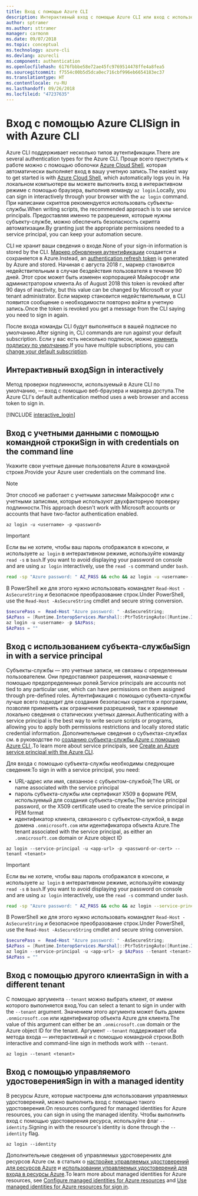 ```yaml
---
title: Вход с помощью Azure CLI
description: Интерактивный вход с помощью Azure CLI или вход с использованием локальных учетных данных
author: sptramer
ms.author: sttramer
manager: carmonm
ms.date: 09/07/2018
ms.topic: conceptual
ms.technology: azure-cli
ms.devlang: azurecli
ms.component: authentication
ms.openlocfilehash: 6176fbbbe58e72ae45fc9769514478ffe4a8fea5
ms.sourcegitcommit: f7554c00b5d5dca0ec716cbf996eb6654183ec37
ms.translationtype: HT
ms.contentlocale: ru-RU
ms.lasthandoff: 09/26/2018
ms.locfileid: "47237635"
---
```

# <a name="sign-in-with-azure-cli"></a><span data-ttu-id="6641c-103">Вход с помощью Azure CLI</span><span class="sxs-lookup"><span data-stu-id="6641c-103">Sign in with Azure CLI</span></span> 

<span data-ttu-id="6641c-104">Azure CLI поддерживает несколько типов аутентификации.</span><span class="sxs-lookup"><span data-stu-id="6641c-104">There are several authentication types for the Azure CLI.</span></span> <span data-ttu-id="6641c-105">Проще всего приступить к работе можно с помощью оболочки [Azure Cloud Shell](/azure/cloud-shell/overview), которая автоматически выполняет вход в вашу учетную запись.</span><span class="sxs-lookup"><span data-stu-id="6641c-105">The easiest way to get started is with [Azure Cloud Shell](/azure/cloud-shell/overview), which automatically logs you in.</span></span> <span data-ttu-id="6641c-106">На локальном компьютере вы можете выполнить вход в интерактивном режиме с помощью браузера, выполнив команду `az login`.</span><span class="sxs-lookup"><span data-stu-id="6641c-106">Locally, you can sign in interactively through your browser with the `az login` command.</span></span> <span data-ttu-id="6641c-107">При написании скриптов рекомендуется использовать субъекты-службы.</span><span class="sxs-lookup"><span data-stu-id="6641c-107">When writing scripts, the recommended approach is to use service principals.</span></span> <span data-ttu-id="6641c-108">Предоставляя именно те разрешения, которые нужны субъекту-службе, можно обеспечить безопасность скрипта автоматизации.</span><span class="sxs-lookup"><span data-stu-id="6641c-108">By granting just the appropriate permissions needed to a service principal, you can keep your automation secure.</span></span>

<span data-ttu-id="6641c-109">CLI не хранит ваши сведения о входе.</span><span class="sxs-lookup"><span data-stu-id="6641c-109">None of your sign-in information is stored by the CLI.</span></span> <span data-ttu-id="6641c-110">[Маркер обновления аутентификации](https://docs.microsoft.com/en-us/azure/active-directory/develop/v1-id-and-access-tokens#refresh-tokens) создается и сохраняется в Azure.</span><span class="sxs-lookup"><span data-stu-id="6641c-110">Instead, an [authentication refresh token](https://docs.microsoft.com/en-us/azure/active-directory/develop/v1-id-and-access-tokens#refresh-tokens) is generated by Azure and stored.</span></span> <span data-ttu-id="6641c-111">Начиная с августа 2018 г., маркер становится недействительным в случае бездействия пользователя в течение 90 дней. Этот срок может быть изменен корпорацией Майкрософт или администратором клиента.</span><span class="sxs-lookup"><span data-stu-id="6641c-111">As of August 2018 this token is revoked after 90 days of inactivity, but this value can be changed by Microsoft or your tenant administrator.</span></span> <span data-ttu-id="6641c-112">Если маркер становится недействительным, в CLI появится сообщение о необходимости повторно войти в учетную запись.</span><span class="sxs-lookup"><span data-stu-id="6641c-112">Once the token is revoked you get a message from the CLI saying you need to sign in again.</span></span>

<span data-ttu-id="6641c-113">После входа команды CLI будут выполняться в вашей подписке по умолчанию.</span><span class="sxs-lookup"><span data-stu-id="6641c-113">After signing in, CLI commands are run against your default subscription.</span></span> <span data-ttu-id="6641c-114">Если у вас есть несколько подписок, можно [изменить подписку по умолчанию](manage-azure-subscriptions-azure-cli.md).</span><span class="sxs-lookup"><span data-stu-id="6641c-114">If you have multiple subscriptions, you can [change your default subscription](manage-azure-subscriptions-azure-cli.md).</span></span>

## <a name="sign-in-interactively"></a><span data-ttu-id="6641c-115">Интерактивный вход</span><span class="sxs-lookup"><span data-stu-id="6641c-115">Sign in interactively</span></span>

<span data-ttu-id="6641c-116">Метод проверки подлинности, используемый в Azure CLI по умолчанию, — вход с помощью веб-браузера и маркера доступа.</span><span class="sxs-lookup"><span data-stu-id="6641c-116">The Azure CLI's default authentication method uses a web browser and access token to sign in.</span></span>

[!INCLUDE [interactive_login](includes/interactive-login.md)]

## <a name="sign-in-with-credentials-on-the-command-line"></a><span data-ttu-id="6641c-117">Вход с учетными данными с помощью командной строки</span><span class="sxs-lookup"><span data-stu-id="6641c-117">Sign in with credentials on the command line</span></span>

<span data-ttu-id="6641c-118">Укажите свои учетные данные пользователя Azure в командной строке.</span><span class="sxs-lookup"><span data-stu-id="6641c-118">Provide your Azure user credentials on the command line.</span></span>

> [!Note]
> <span data-ttu-id="6641c-119">Этот способ не работает с учетными записями Майкрософт или с учетными записями, которые используют двухфакторную проверку подлинности.</span><span class="sxs-lookup"><span data-stu-id="6641c-119">This approach doesn't work with Microsoft accounts or accounts that have two-factor authentication enabled.</span></span>

```azurecli
az login -u <username> -p <password>
```

> [!IMPORTANT]
> <span data-ttu-id="6641c-120">Если вы не хотите, чтобы ваш пароль отображался в консоли, и используете `az login` в интерактивном режиме, используйте команду `read -s` в `bash`.</span><span class="sxs-lookup"><span data-stu-id="6641c-120">If you want to avoid displaying your password on console and are using `az login` interactively, use the `read -s` command under `bash`.</span></span>
>
> ```bash
> read -sp "Azure password: " AZ_PASS && echo && az login -u <username> -p $AZ_PASS
> ```
>
> <span data-ttu-id="6641c-121">В PowerShell же для этого нужно использовать командлет `Read-Host -AsSecureString` и безопасное преобразование строк.</span><span class="sxs-lookup"><span data-stu-id="6641c-121">Under PowerShell, use the `Read-Host -AsSecureString` cmdlet and secure string conversion.</span></span>
>
> ```powershell
> $securePass =  Read-Host "Azure password: " -AsSecureString;
> $AzPass = [Runtime.InteropServices.Marshal]::PtrToStringAuto([Runtime.InteropServices.Marshal]::SecureStringToBSTR($securePass));
> az login -u <username> -p $AzPass;
> $AzPass = ""
> ```

## <a name="sign-in-with-a-service-principal"></a><span data-ttu-id="6641c-122">Вход с использованием субъекта-службы</span><span class="sxs-lookup"><span data-stu-id="6641c-122">Sign in with a service principal</span></span>

<span data-ttu-id="6641c-123">Субъекты-службы — это учетные записи, не связаны с определенным пользователем. Они предоставляют разрешения, назначаемые с помощью предопределенных ролей.</span><span class="sxs-lookup"><span data-stu-id="6641c-123">Service principals are accounts not tied to any particular user, which can have permissions on them assigned through pre-defined roles.</span></span> <span data-ttu-id="6641c-124">Аутентификация с помощью субъекта-службы лучше всего подходит для создания безопасных скриптов и программ, позволяя применять как ограничения разрешений, так и хранимые локально сведения о статических учетных данных.</span><span class="sxs-lookup"><span data-stu-id="6641c-124">Authenticating with a service principal is the best way to write secure scripts or programs, allowing you to apply both permissions restrictions and locally stored static credential information.</span></span> <span data-ttu-id="6641c-125">Дополнительные сведения о субъектах-службах см. в руководстве по [созданию субъекта-службы Azure с помощью Azure CLI ](create-an-azure-service-principal-azure-cli.md).</span><span class="sxs-lookup"><span data-stu-id="6641c-125">To learn more about service principals, see [Create an Azure service principal with the Azure CLI](create-an-azure-service-principal-azure-cli.md).</span></span>

<span data-ttu-id="6641c-126">Для входа с помощью субъекта-службы необходимы следующие сведения:</span><span class="sxs-lookup"><span data-stu-id="6641c-126">To sign in with a service principal, you need:</span></span>

* <span data-ttu-id="6641c-127">URL-адрес или имя, связанное с субъектом-службой;</span><span class="sxs-lookup"><span data-stu-id="6641c-127">The URL or name associated with the service principal</span></span>
* <span data-ttu-id="6641c-128">пароль субъекта-службы или сертификат X509 в формате PEM, используемый для создания субъекта-службы;</span><span class="sxs-lookup"><span data-stu-id="6641c-128">The service principal password, or the X509 certificate used to create the service principal in PEM format</span></span>
* <span data-ttu-id="6641c-129">идентификатор клиента, связанного с субъектом-службой, в виде домена `.onmicrosoft.com` или идентификатора объекта Azure.</span><span class="sxs-lookup"><span data-stu-id="6641c-129">The tenant associated with the service principal, as either an `.onmicrosoft.com` domain or Azure object ID</span></span>

```azurecli
az login --service-principal -u <app-url> -p <password-or-cert> --tenant <tenant>
```

> [!IMPORTANT]
> <span data-ttu-id="6641c-130">Если вы не хотите, чтобы ваш пароль отображался в консоли, и используете `az login` в интерактивном режиме, используйте команду `read -s` в `bash`.</span><span class="sxs-lookup"><span data-stu-id="6641c-130">If you want to avoid displaying your password on console and are using `az login` interactively, use the `read -s` command under `bash`.</span></span>
>
> ```bash
> read -sp "Azure password: " AZ_PASS && echo && az login --service-principal -u <app-url> -p $AZ_PASS --tenant <tenant>
> ```
>
> <span data-ttu-id="6641c-131">В PowerShell же для этого нужно использовать командлет `Read-Host -AsSecureString` и безопасное преобразование строк.</span><span class="sxs-lookup"><span data-stu-id="6641c-131">Under PowerShell, use the `Read-Host -AsSecureString` cmdlet and secure string conversion.</span></span>
>
> ```powershell
> $securePass =  Read-Host "Azure password: " -AsSecureString;
> $AzPass = [Runtime.InteropServices.Marshal]::PtrToStringAuto([Runtime.InteropServices.Marshal]::SecureStringToBSTR($securePass));
> az login --service-principal -u <app-url> -p $AzPass --tenant <tenant>;
> $AzPass = ""
> ```

## <a name="sign-in-with-a-different-tenant"></a><span data-ttu-id="6641c-132">Вход с помощью другого клиента</span><span class="sxs-lookup"><span data-stu-id="6641c-132">Sign in with a different tenant</span></span>

<span data-ttu-id="6641c-133">С помощью аргумента `--tenant` можно выбрать клиент, от имени которого выполняется вход.</span><span class="sxs-lookup"><span data-stu-id="6641c-133">You can select a tenant to sign in under with the `--tenant` argument.</span></span> <span data-ttu-id="6641c-134">Значением этого аргумента может быть домен `.onmicrosoft.com` или идентификатор объекта Azure для клиента.</span><span class="sxs-lookup"><span data-stu-id="6641c-134">The value of this argument can either be an `.onmicrosoft.com` domain or the Azure object ID for the tenant.</span></span> <span data-ttu-id="6641c-135">Аргумент `--tenant` поддерживает оба метода входа — интерактивный и с помощью командной строки.</span><span class="sxs-lookup"><span data-stu-id="6641c-135">Both interactive and command-line sign in methods work with `--tenant`.</span></span>

```azurecli
az login --tenant <tenant>
```

## <a name="sign-in-with-a-managed-identity"></a><span data-ttu-id="6641c-136">Вход с помощью управляемого удостоверения</span><span class="sxs-lookup"><span data-stu-id="6641c-136">Sign in with a managed identity</span></span>

<span data-ttu-id="6641c-137">В ресурсы Azure, которые настроены для использования управляемых удостоверений, можно выполнить вход с помощью такого удостоверения.</span><span class="sxs-lookup"><span data-stu-id="6641c-137">On resources configured for managed identities for Azure resources, you can sign in using the managed identity.</span></span> <span data-ttu-id="6641c-138">Чтобы выполнить вход с помощью удостоверения ресурса, используйте флаг `--identity`.</span><span class="sxs-lookup"><span data-stu-id="6641c-138">Signing in with the resource's identity is done through the `--identity` flag.</span></span>

```azurecli
az login --identity
```

<span data-ttu-id="6641c-139">Дополнительные сведения об управляемых удостоверениях для ресурсов Azure см. в статьях о [настройке управляемых удостоверений для ресурсов Azure](https://docs.microsoft.com/en-us/azure/active-directory/managed-identities-azure-resources/qs-configure-cli-windows-vm) и [использовании управляемых удостоверений для входа в ресурсы Azure](https://docs.microsoft.com/en-us/azure/active-directory/managed-identities-azure-resources/how-to-use-vm-sign-in).</span><span class="sxs-lookup"><span data-stu-id="6641c-139">To learn more about managed identities for Azure resources, see [Configure managed identities for Azure resources](https://docs.microsoft.com/en-us/azure/active-directory/managed-identities-azure-resources/qs-configure-cli-windows-vm) and [Use managed identities for Azure resources for sign in](https://docs.microsoft.com/en-us/azure/active-directory/managed-identities-azure-resources/how-to-use-vm-sign-in).</span></span>
